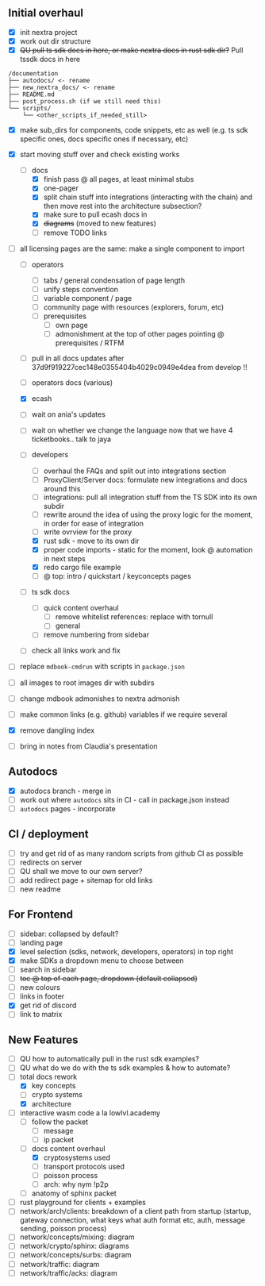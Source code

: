 Initial overhaul
----------------
- [x] init nextra project
- [x] work out dir structure
- [x] ~~QU pull ts sdk docs in here, or make nextra docs in rust sdk dir?~~ Pull tssdk docs in here

```
/documentation
├── autodocs/ <- rename
├── new_nextra_docs/ <- rename
├── README.md
├── post_process.sh (if we still need this)
└── scripts/
    └── <other_scripts_if_needed_still>
```

- [x] make sub_dirs for components, code snippets, etc as well (e.g. ts sdk specific ones, docs specific ones if necessary, etc)
- [x] start moving stuff over and check existing works
  - [ ] docs
    - [x] finish pass @ all pages, at least minimal stubs
    - [x] one-pager
    - [x] split chain stuff into integrations (interacting with the chain) and then move rest into the architecture subsection?
    - [x] make sure to pull ecash docs in
    - [x] ~~diagrams~~ (moved to new features)
    - [ ] remove TODO links

- [ ] all licensing pages are the same: make a single component to import

  - [ ] operators
    - [ ] tabs / general condensation of page length
    - [ ] unify steps convention
    - [ ] variable component / page
    - [ ] community page with resources (explorers, forum, etc)
    - [ ] prerequisites
      - [ ] own page
      - [ ] admonishment at the top of other pages pointing @ prerequisites / RTFM

  - [ ] pull in all docs updates after 37d9f919227cec148e0355404b4029c0949e4dea from develop !!
   - [ ] operators docs (various)
   - [x] ecash
    - [ ] wait on ania's updates
    - [ ] wait on whether we change the language now that we have 4 ticketbooks.. talk to jaya

  - [ ] developers
    - [ ] overhaul the FAQs and split out into integrations section
    - [ ] ProxyClient/Server docs: formulate new integrations and docs around this
    - [ ] integrations: pull all integration stuff from the TS SDK into its own subdir
    - [ ] rewrite around the idea of using the proxy logic for the moment, in order for ease of integration
    - [ ] write ovrview for the proxy
    - [x] rust sdk - move to its own dir
    - [x] proper code imports - static for the moment, look @ automation in next steps
    - [x] redo cargo file example
    - [ ] @ top: intro / quickstart / keyconcepts pages
  - [ ] ts sdk docs
    - [ ] quick content overhaul
      - [ ] remove whitelist references: replace with tornull
      - [ ] general
    - [ ] remove numbering from sidebar
  - [ ] check all links work and fix

- [ ] replace `mdbook-cmdrun` with scripts in `package.json`
- [ ] all images to root images dir with subdirs
- [ ] change mdbook admonishes to nextra admonish

- [ ] make common links (e.g. github) variables if we require several
- [x] remove dangling index
- [ ] bring in notes from Claudia's presentation

Autodocs
--------
- [x] autodocs branch - merge in
- [ ] work out where `autodocs` sits in CI - call in package.json instead
- [ ] `autodocs` pages - incorporate

CI / deployment
---------------
- [ ] try and get rid of as many random scripts from github CI as possible
- [ ] redirects on server
- [ ] QU shall we move to our own server?
- [ ] add redirect page + sitemap for old links
- [ ] new readme

For Frontend
------------
  - [ ] sidebar: collapsed by default?
  - [ ] landing page
  - [x] level selection (sdks, network, developers, operators) in top right
  - [x] make SDKs a dropdown menu to choose between
  - [ ] search in sidebar
  - [ ] ~~toc @ top of each page, dropdown (default collapsed)~~
  - [ ] new colours
  - [ ] links in footer
  - [x] get rid of discord
  - [ ] link to matrix

New Features
------------
- [ ] QU how to automatically pull in the rust sdk examples?
- [ ] QU what do we do with the ts sdk examples & how to automate?
- [ ] total docs rework
  - [x] key concepts
  - [ ] crypto systems
  - [x] architecture
- [ ] interactive wasm code a la lowlvl.academy
  - [ ] follow the packet
    - [ ] message
    - [ ] ip packet
  - [ ] docs content overhaul
    - [x] cryptosystems used
    - [ ] transport protocols used
    - [ ] poisson process
    - [ ] arch: why nym !p2p
  - [ ] anatomy of sphinx packet
- [ ] rust playground for clients + examples
- [ ] network/arch/clients: breakdown of a client path from startup (startup, gateway connection, what keys what auth format etc, auth, message sending, poisson process)
- [ ] network/concepts/mixing: diagram
- [ ] network/crypto/sphinx: diagrams
- [ ] network/concepts/surbs: diagram
- [ ] network/traffic: diagram
- [ ] network/traffic/acks: diagram
